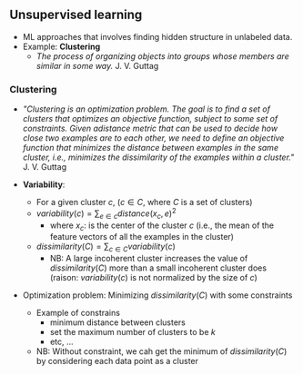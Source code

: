 
## Unsupervised learning
 - ML approaches that involves finding hidden structure in unlabeled data.
 - Example: **Clustering** 
    - *The process of organizing objects into groups whose members are similar in some way.* J. V. Guttag

### Clustering
 - *"Clustering is an optimization problem. The goal is to find a set of clusters that optimizes an objective function, subject to some set of constraints. Given adistance metric that can be used to decide how close two examples are to each other, we need to define an objective function that minimizes the distance between examples in the same cluster, i.e., minimizes the dissimilarity of the examples within a cluster."* J. V. Guttag

 - **Variability**: 
   - For a given cluster $c$, ($c \in C$, where $C$ is a set of clusters)
   - $variability(c) = \sum_{e \in c} distance(x_c, e)^2$
        - where $x_{c}$: is the center of the cluster $c$ (i.e., the mean of the feature vectors of all the examples in the cluster)
    - $dissimilarity(C) = \sum_{c \in C} variability(c)$
        - NB: A large incoherent cluster increases the value of $dissimilarity(C)$ more than a small incoherent cluster does (raison:  $variability(c)$ is not normalized by the size of $c$)

- Optimization problem: Minimizing $dissimilarity(C)$ with some constraints
    - Example of constrains
        - minimum distance between clusters
        - set the maximum number of clusters to be $k$
        - etc, ...
    - NB: Without constraint, we cah get the minimum of $dissimilarity(C)$ by considering each data point as a cluster
